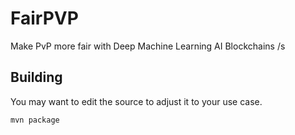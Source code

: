 # FairPVP

Make PvP more fair with Deep Machine Learning AI Blockchains /s

## Building

You may want to edit the source to adjust it to your use case.

```
mvn package
```
